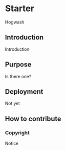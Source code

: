 # Starter

Hogwash

## Introduction

Introduction

## Purpose

Is there one?

## Deployment

Not yet

## How to contribute

### Copyright

Notice